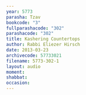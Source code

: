 ```yaml
---
year: 5773
parasha: Tzav
bookcode: "3"
fullparashacode: "302"
parashacode: "302"
title: Kashering Countertops
author: Rabbi Eliezer Hirsch
date: 2013-03-23
archivecode: 57733021
filename: 5773-302-1
layout: audio
moment: 
shabbat: 
occasion: 
---
```

